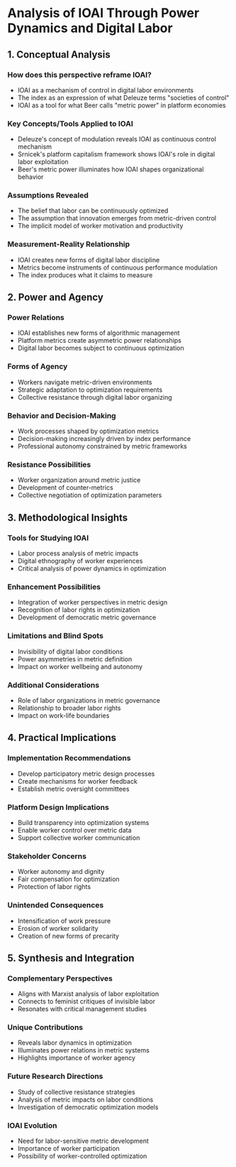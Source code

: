 # Analysis of IOAI Through Power Dynamics and Digital Labor

## 1. Conceptual Analysis

### How does this perspective reframe IOAI?
- IOAI as a mechanism of control in digital labor environments
- The index as an expression of what Deleuze terms "societies of control"
- IOAI as a tool for what Beer calls "metric power" in platform economies

### Key Concepts/Tools Applied to IOAI
- Deleuze's concept of modulation reveals IOAI as continuous control mechanism
- Srnicek's platform capitalism framework shows IOAI's role in digital labor exploitation
- Beer's metric power illuminates how IOAI shapes organizational behavior

### Assumptions Revealed
- The belief that labor can be continuously optimized
- The assumption that innovation emerges from metric-driven control
- The implicit model of worker motivation and productivity

### Measurement-Reality Relationship
- IOAI creates new forms of digital labor discipline
- Metrics become instruments of continuous performance modulation
- The index produces what it claims to measure

## 2. Power and Agency

### Power Relations
- IOAI establishes new forms of algorithmic management
- Platform metrics create asymmetric power relationships
- Digital labor becomes subject to continuous optimization

### Forms of Agency
- Workers navigate metric-driven environments
- Strategic adaptation to optimization requirements
- Collective resistance through digital labor organizing

### Behavior and Decision-Making
- Work processes shaped by optimization metrics
- Decision-making increasingly driven by index performance
- Professional autonomy constrained by metric frameworks

### Resistance Possibilities
- Worker organization around metric justice
- Development of counter-metrics
- Collective negotiation of optimization parameters

## 3. Methodological Insights

### Tools for Studying IOAI
- Labor process analysis of metric impacts
- Digital ethnography of worker experiences
- Critical analysis of power dynamics in optimization

### Enhancement Possibilities
- Integration of worker perspectives in metric design
- Recognition of labor rights in optimization
- Development of democratic metric governance

### Limitations and Blind Spots
- Invisibility of digital labor conditions
- Power asymmetries in metric definition
- Impact on worker wellbeing and autonomy

### Additional Considerations
- Role of labor organizations in metric governance
- Relationship to broader labor rights
- Impact on work-life boundaries

## 4. Practical Implications

### Implementation Recommendations
- Develop participatory metric design processes
- Create mechanisms for worker feedback
- Establish metric oversight committees

### Platform Design Implications
- Build transparency into optimization systems
- Enable worker control over metric data
- Support collective worker communication

### Stakeholder Concerns
- Worker autonomy and dignity
- Fair compensation for optimization
- Protection of labor rights

### Unintended Consequences
- Intensification of work pressure
- Erosion of worker solidarity
- Creation of new forms of precarity

## 5. Synthesis and Integration

### Complementary Perspectives
- Aligns with Marxist analysis of labor exploitation
- Connects to feminist critiques of invisible labor
- Resonates with critical management studies

### Unique Contributions
- Reveals labor dynamics in optimization
- Illuminates power relations in metric systems
- Highlights importance of worker agency

### Future Research Directions
- Study of collective resistance strategies
- Analysis of metric impacts on labor conditions
- Investigation of democratic optimization models

### IOAI Evolution
- Need for labor-sensitive metric development
- Importance of worker participation
- Possibility of worker-controlled optimization 